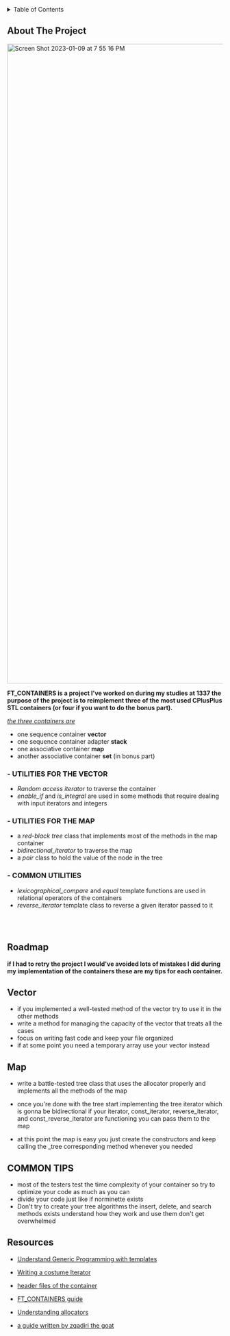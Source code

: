 
<details>
<summary>Table of Contents</summary>
<ol>
<li>
<a href="#about-the-project">About The Project</a>
</li>
        <li><a href="#roadmap">Roadmap</a></li>
        <li><a href="#resources">Resources</a></li>
    </ol>
</details>

## About The Project
<!-- Screenshot -->
<img width="1493" alt="Screen Shot 2023-01-09 at 7 55 16 PM" src="https://user-images.githubusercontent.com/95024105/211392347-18383a82-28c4-4171-b54b-08e60833c0dd.png">

**FT_CONTAINERS is a project I've worked on during my studies at 1337 the purpose of the project is to reimplement three of the most used CPlusPlus STL containers (or four if you want to do the bonus part).**

<ins>*the three containers are*</ins>
* one sequence container **vector**
* one sequence container adapter **stack**
* one associative container **map**
* another associative container **set** (in bonus part)


### - **UTILITIES FOR THE VECTOR**
* *Random access iterator* to traverse the container
* *enable_if* and *is_integral* are used in some methods that require dealing with input iterators and integers

### - **UTILITIES FOR THE MAP**
* a *red-black tree* class that implements most of the methods in the map container
* *bidirectional_iterator* to traverse the map
* a *pair* class to hold the value of the node in the tree

### - **COMMON UTILITIES**
* *lexicographical_compare* and *equal* template functions are used in relational operators of the containers
* *reverse_iterator* template class to reverse a given iterator passed to it

<br></br>

## Roadmap

**if I had to retry the project I would've avoided lots of mistakes I did during my implementation of the containers these are my tips for each container.**

## Vector
* if you implemented a well-tested method of the vector try to use it in the other methods
* write a method for managing the capacity of the vector that treats all the cases
* focus on writing fast code and keep your file organized 
* if at some point you need a temporary array use your vector instead

## Map

* write a battle-tested tree class that uses the allocator properly and implements all the methods of the map
* once you're done with the tree start implementing the tree iterator which is gonna be bidirectional if your iterator, const_iterator, reverse_iterator, and const_reverse_iterator are functioning you can pass them to the map 

* at this point the map is easy you just create the constructors and keep calling the _tree corresponding method whenever you needed

## COMMON TIPS
* most of the testers test the time complexity of your container so try to optimize your code as much as you can
* divide your code just like if norminette exists
* Don't try to create your tree algorithms the insert, delete, and search methods exists understand how they work and use them don't get overwhelmed


## Resources
* <a href="https://www.drdobbs.com/stl-generic-programming-writing-your-ow/184401417">Understand Generic Programming with templates</a>
* <a href="https://www.internalpointers.com/post/writing-custom-iterators-modern-cpp">Writing a costume Iterator</a>

* <a href="https://www.lirmm.fr/~ducour/Doc-objets/ISO+IEC+14882-1998.pdf">header files of the container</a>

* <a href="https://containersfordummies.notion.site/THE-ULTIMATE-GUIDE-e7f20768377544409ca8d036b1ab9b7f">FT_CONTAINERS guide</a>

* <a href="https://www.codeproject.com/Articles/4795/C-Standard-Allocator-An-Introduction-and-Implement"> Understanding allocators </a>

* <a href="https://earthy-mandarin-bcd.notion.site/Containers-81cacfaf4f0543bcb76ad44b0127cdb7">a guide written by zqadiri the goat</a>
